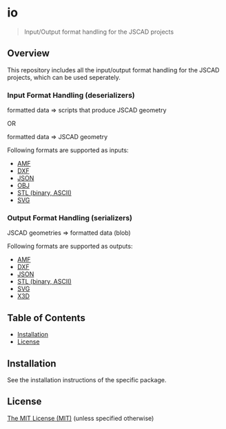 # io

> Input/Output format handling for the JSCAD projects

## Overview

This repository includes all the input/output format handling for the JSCAD projects, which can be used seperately.

### Input Format Handling (deserializers)

formatted data => scripts that produce JSCAD geometry

OR

formatted data => JSCAD geometry

Following formats are supported as inputs:
 - [AMF](./amf-deserializer)
 - [DXF](./dxf-deserializer)
 - [JSON](./json-deserializer)
 - [OBJ](./obj-deserializer)
 - [STL (binary, ASCII)](./stl-deserializer)
 - [SVG](./svg-deserializer)

### Output Format Handling (serializers)

JSCAD geometries => formatted data (blob)

Following formats are supported as outputs:
  - [AMF](./amf-serializer)
  - [DXF](./dxf-serializer)
  - [JSON](./json-serializer)
  - [STL (binary, ASCII)](./stl-serializer)
  - [SVG](./svg-serializer)
  - [X3D](./x3d-serializer)

## Table of Contents

- [Installation](#installation)
- [License](#license)

## Installation

See the installation instructions of the specific package.

## License

[The MIT License (MIT)](../../LICENSE)
(unless specified otherwise)
